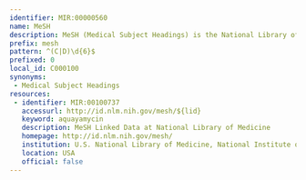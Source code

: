 ```yaml
---
identifier: MIR:00000560
name: MeSH
description: MeSH (Medical Subject Headings) is the National Library of Medicine's controlled vocabulary thesaurus. It consists of sets of terms naming descriptors in a hierarchical structure that permits searching at various levels of specificity. This thesaurus is used by NLM for indexing articles from biomedical journals, cataloguing of books, documents, etc.
prefix: mesh
pattern: ^(C|D)\d{6}$
prefixed: 0
local_id: C000100
synonyms:
 - Medical Subject Headings
resources:
 - identifier: MIR:00100737
   accessurl: http://id.nlm.nih.gov/mesh/${lid}
   keyword: aquayamycin
   description: MeSH Linked Data at National Library of Medicine
   homepage: http://id.nlm.nih.gov/mesh/
   institution: U.S. National Library of Medicine, National Institute of Health, Maryland
   location: USA
   official: false
---
```

